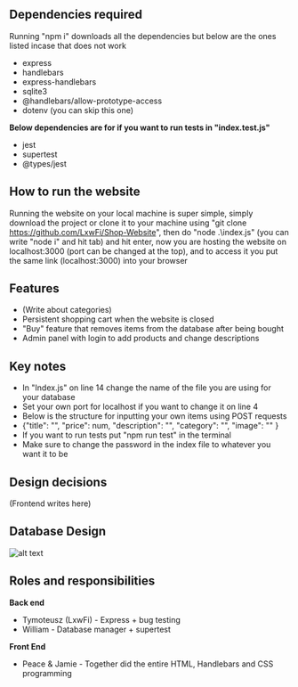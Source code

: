 ## Dependencies required

Running "npm i" downloads all the dependencies but below are the ones listed incase that does not work
 
* express
* handlebars 
* express-handlebars
* sqlite3
* @handlebars/allow-prototype-access
* dotenv (you can skip this one)

**Below dependencies are for if you want to run tests in "index.test.js"**

* jest
* supertest
* @types/jest

## How to run the website

Running the website on your local machine is super simple, simply download the project or clone it to your machine using "git clone https://github.com/LxwFi/Shop-Website", then do "node .\index.js" (you can write "node i" and hit tab) and hit enter, now you are hosting the website on localhost:3000 (port can be changed at the top), and to access it you put the same link (localhost:3000) into your browser

## Features

* (Write about categories)
* Persistent shopping cart when the website is closed
* "Buy" feature that removes items from the database after being bought
* Admin panel with login to add products and change descriptions

## Key notes

* In "Index.js" on line 14 change the name of the file you are using for your database
* Set your own port for localhost if you want to change it on line 4
* Below is the structure for inputting your own items using POST requests
*   {"title": "",  "price": num,   "description": "",   "category": "",   "image": ""  }
* If you want to run tests put "npm run test" in the terminal
* Make sure to change the password in the index file to whatever you want it to be


## Design decisions

(Frontend writes here)

## Database Design

![alt text](https://i.ibb.co/jgLFYHP/diagram.png)

## Roles and responsibilities 

**Back end**
* Tymoteusz (LxwFi) - Express + bug testing
* William - Database manager + supertest

**Front End**
* Peace & Jamie - Together did the entire HTML, Handlebars and CSS programming



